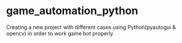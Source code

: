# game_automation_python
Creating a new project with different cases using Python(pyautogui &amp; opencv) in order to work game bot properly
